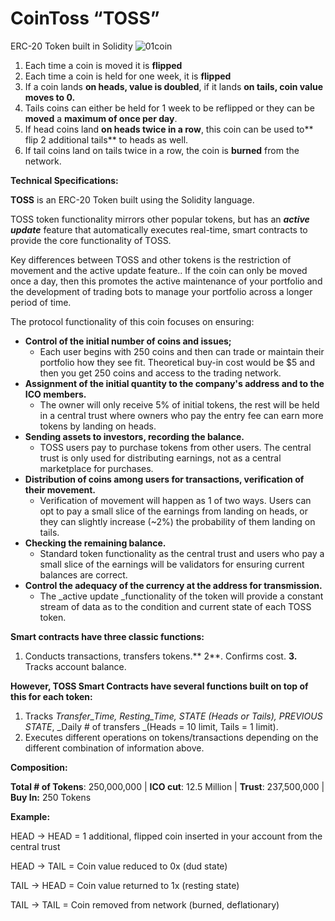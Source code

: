 # CoinToss “TOSS” 
ERC-20 Token built in Solidity
![01coin](https://user-images.githubusercontent.com/61301130/112721546-c68bd680-8eda-11eb-9474-3cc10b32571e.gif)


1. Each time a coin is moved it is **flipped**
2. Each time a coin is held for one week, it is **flipped**
3. If a coin lands **on heads, value is doubled**, if it lands **on tails, coin value moves to 0.**
4. Tails coins can either be held for 1 week to be reflipped or they can be **moved** a **maximum of once per day**.
5. If head coins land **on heads twice in a row**, this coin can be used to** flip 2 additional tails** to heads as well. 
6. If tail coins land on tails twice in a row, the coin is **burned** from the network.

**Technical Specifications:**

**TOSS** is an ERC-20 Token built using the Solidity language. 

TOSS token functionality mirrors other popular tokens, but has an **_active update_** feature that automatically executes real-time, smart contracts to provide the core functionality of TOSS.

Key differences between TOSS and other tokens is the restriction of  movement and the active update feature.. If the coin can only be moved once a day, then this promotes the active maintenance of your portfolio and the development of trading bots to manage your portfolio across a longer period of time.

The protocol functionality of this coin focuses on ensuring:
*   **Control of the initial number of coins and issues;**
    *   Each user begins with 250 coins and then can trade or maintain their portfolio how they see fit. Theoretical buy-in cost would be $5 and then you get 250 coins and access to the trading network.
*   **Assignment of the initial quantity to the company's address and to the ICO members.**
    *   The owner will only receive 5% of initial tokens, the rest will be held in a central trust where owners who pay the entry fee can earn more tokens by landing on heads.
*   **Sending assets to investors, recording the balance.**
    *   TOSS users pay to purchase tokens from other users. The central trust is only used for distributing earnings, not as a central marketplace for purchases.
*   **Distribution of coins among users for transactions, verification of their movement.**
    *   Verification of movement will happen as 1 of two ways. Users can opt to pay a small slice of the earnings from landing on heads, or they can slightly increase (~2%) the probability of them landing on tails.
*   **Checking the remaining balance.**
    *   Standard token functionality as the central trust and users who pay a small slice of the earnings will be validators for ensuring current balances are correct.
*   **Control the adequacy of the currency at the address for transmission.**
    *   The _active update _functionality of the token will provide a constant stream of data as to the condition and current state of each TOSS token.

**Smart contracts have three classic functions:**
1. Conducts transactions, transfers tokens.** 2**. Confirms cost.  **3.** Tracks account balance.

**However, TOSS Smart Contracts have several functions built on top of this for each token:**
1. Tracks _Transfer_Time, Resting_Time, STATE (Heads or Tails),  PREVIOUS STATE_, _Daily # of transfers _(Heads = 10 limit, Tails = 1 limit).
2. Executes different operations on tokens/transactions depending on the different combination of information above.

**Composition:**

**Total # of Tokens**: 250,000,000 | **ICO cut**: 12.5 Million | **Trust**: 237,500,000 | **Buy In:** 250 Tokens

**Example:**

HEAD → HEAD = 1 additional, flipped coin inserted in your account from the central trust 

HEAD → TAIL = Coin value reduced to 0x (dud state)

TAIL → HEAD = Coin value returned to 1x (resting state)

TAIL → TAIL  = Coin removed from network (burned, deflationary)

